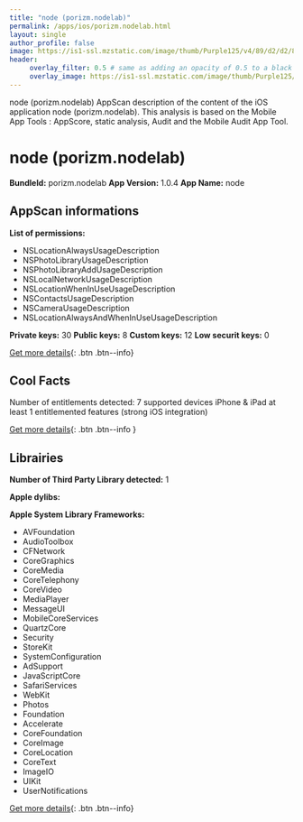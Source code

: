 ```yaml
---
title: "node (porizm.nodelab)"
permalink: /apps/ios/porizm.nodelab.html
layout: single
author_profile: false
image: https://is1-ssl.mzstatic.com/image/thumb/Purple125/v4/89/d2/d2/89d2d27e-cee2-b170-f68f-aa7042219ae8/AppIcon-0-0-1x_U007emarketing-0-0-0-7-0-0-sRGB-0-0-0-GLES2_U002c0-512MB-85-220-0-0.png/512x512bb.jpg
header: 
     overlay_filter: 0.5 # same as adding an opacity of 0.5 to a black background
     overlay_image: https://is1-ssl.mzstatic.com/image/thumb/Purple125/v4/89/d2/d2/89d2d27e-cee2-b170-f68f-aa7042219ae8/AppIcon-0-0-1x_U007emarketing-0-0-0-7-0-0-sRGB-0-0-0-GLES2_U002c0-512MB-85-220-0-0.png/512x512bb.jpg
---
```

node (porizm.nodelab) AppScan description of the content of the iOS application node (porizm.nodelab). This analysis is based on the Mobile App Tools : AppScore, static analysis, Audit and the Mobile Audit App Tool.

# node (porizm.nodelab)

**BundleId:** porizm.nodelab
**App Version:** 1.0.4
**App Name:** node


## AppScan informations 

**List of permissions:** 
- NSLocationAlwaysUsageDescription
- NSPhotoLibraryUsageDescription
- NSPhotoLibraryAddUsageDescription
- NSLocalNetworkUsageDescription
- NSLocationWhenInUseUsageDescription
- NSContactsUsageDescription
- NSCameraUsageDescription
- NSLocationAlwaysAndWhenInUseUsageDescription
  
  
**Private keys:** 30
**Public keys:** 8
**Custom keys:** 12
**Low securit keys:** 0
  
[Get more details](/pricing.html){: .btn .btn--info}

## Cool Facts

Number of entitlements detected: 7
supported devices iPhone & iPad
at least 1 entitlemented features (strong iOS integration)
  
[Get more details](/pricing.html){: .btn .btn--info }

## Librairies 
**Number of Third Party Library detected:** 1


**Apple dylibs:**


**Apple System Library Frameworks:**
- AVFoundation
- AudioToolbox
- CFNetwork
- CoreGraphics
- CoreMedia
- CoreTelephony
- CoreVideo
- MediaPlayer
- MessageUI
- MobileCoreServices
- QuartzCore
- Security
- StoreKit
- SystemConfiguration
- AdSupport
- JavaScriptCore
- SafariServices
- WebKit
- Photos
- Foundation
- Accelerate
- CoreFoundation
- CoreImage
- CoreLocation
- CoreText
- ImageIO
- UIKit
- UserNotifications


  
[Get more details](/pricing.html){: .btn .btn--info}

